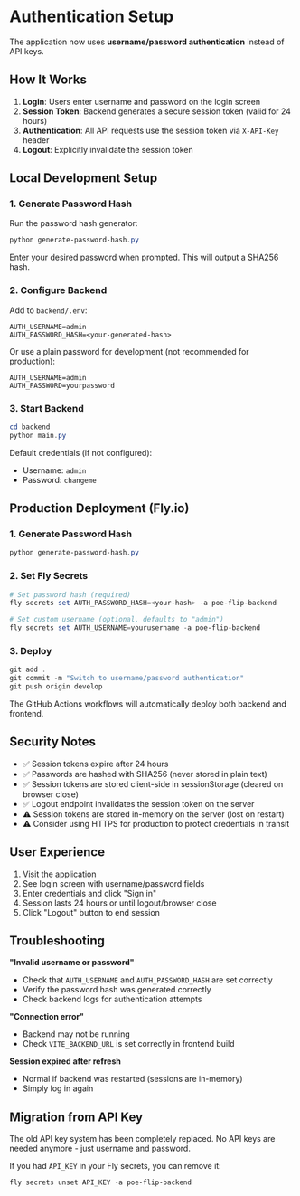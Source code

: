 # Authentication Setup

The application now uses **username/password authentication** instead of API keys.

## How It Works

1. **Login**: Users enter username and password on the login screen
2. **Session Token**: Backend generates a secure session token (valid for 24 hours)
3. **Authentication**: All API requests use the session token via `X-API-Key` header
4. **Logout**: Explicitly invalidate the session token

## Local Development Setup

### 1. Generate Password Hash

Run the password hash generator:

```powershell
python generate-password-hash.py
```

Enter your desired password when prompted. This will output a SHA256 hash.

### 2. Configure Backend

Add to `backend/.env`:

```env
AUTH_USERNAME=admin
AUTH_PASSWORD_HASH=<your-generated-hash>
```

Or use a plain password for development (not recommended for production):

```env
AUTH_USERNAME=admin
AUTH_PASSWORD=yourpassword
```

### 3. Start Backend

```powershell
cd backend
python main.py
```

Default credentials (if not configured):
- Username: `admin`
- Password: `changeme`

## Production Deployment (Fly.io)

### 1. Generate Password Hash

```powershell
python generate-password-hash.py
```

### 2. Set Fly Secrets

```powershell
# Set password hash (required)
fly secrets set AUTH_PASSWORD_HASH=<your-hash> -a poe-flip-backend

# Set custom username (optional, defaults to "admin")
fly secrets set AUTH_USERNAME=yourusername -a poe-flip-backend
```

### 3. Deploy

```powershell
git add .
git commit -m "Switch to username/password authentication"
git push origin develop
```

The GitHub Actions workflows will automatically deploy both backend and frontend.

## Security Notes

- ✅ Session tokens expire after 24 hours
- ✅ Passwords are hashed with SHA256 (never stored in plain text)
- ✅ Session tokens are stored client-side in sessionStorage (cleared on browser close)
- ✅ Logout endpoint invalidates the session token on the server
- ⚠️  Session tokens are stored in-memory on the server (lost on restart)
- ⚠️  Consider using HTTPS for production to protect credentials in transit

## User Experience

1. Visit the application
2. See login screen with username/password fields
3. Enter credentials and click "Sign in"
4. Session lasts 24 hours or until logout/browser close
5. Click "Logout" button to end session

## Troubleshooting

**"Invalid username or password"**
- Check that `AUTH_USERNAME` and `AUTH_PASSWORD_HASH` are set correctly
- Verify the password hash was generated correctly
- Check backend logs for authentication attempts

**"Connection error"**
- Backend may not be running
- Check `VITE_BACKEND_URL` is set correctly in frontend build

**Session expired after refresh**
- Normal if backend was restarted (sessions are in-memory)
- Simply log in again

## Migration from API Key

The old API key system has been completely replaced. No API keys are needed anymore - just username and password.

If you had `API_KEY` in your Fly secrets, you can remove it:
```powershell
fly secrets unset API_KEY -a poe-flip-backend
```
